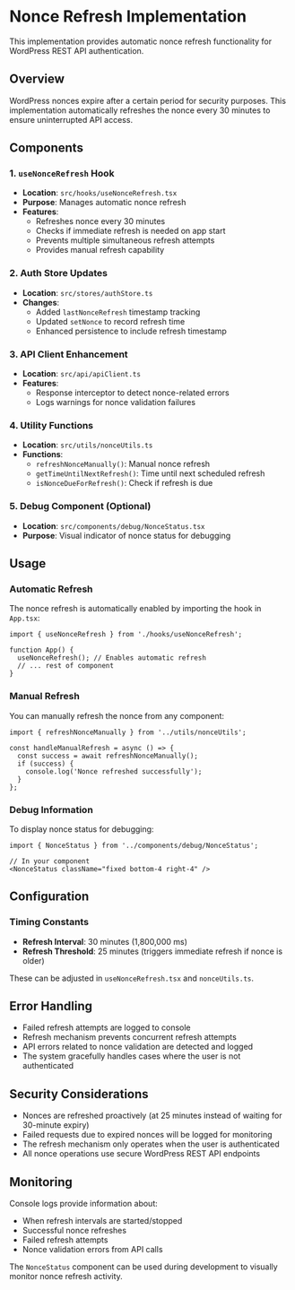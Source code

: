 # Nonce Refresh Implementation

This implementation provides automatic nonce refresh functionality for WordPress REST API authentication.

## Overview

WordPress nonces expire after a certain period for security purposes. This implementation automatically refreshes the nonce every 30 minutes to ensure uninterrupted API access.

## Components

### 1. `useNonceRefresh` Hook
- **Location**: `src/hooks/useNonceRefresh.tsx`
- **Purpose**: Manages automatic nonce refresh
- **Features**:
  - Refreshes nonce every 30 minutes
  - Checks if immediate refresh is needed on app start
  - Prevents multiple simultaneous refresh attempts
  - Provides manual refresh capability

### 2. Auth Store Updates
- **Location**: `src/stores/authStore.ts`
- **Changes**:
  - Added `lastNonceRefresh` timestamp tracking
  - Updated `setNonce` to record refresh time
  - Enhanced persistence to include refresh timestamp

### 3. API Client Enhancement
- **Location**: `src/api/apiClient.ts`
- **Features**:
  - Response interceptor to detect nonce-related errors
  - Logs warnings for nonce validation failures

### 4. Utility Functions
- **Location**: `src/utils/nonceUtils.ts`
- **Functions**:
  - `refreshNonceManually()`: Manual nonce refresh
  - `getTimeUntilNextRefresh()`: Time until next scheduled refresh
  - `isNonceDueForRefresh()`: Check if refresh is due

### 5. Debug Component (Optional)
- **Location**: `src/components/debug/NonceStatus.tsx`
- **Purpose**: Visual indicator of nonce status for debugging

## Usage

### Automatic Refresh
The nonce refresh is automatically enabled by importing the hook in `App.tsx`:

```tsx
import { useNonceRefresh } from './hooks/useNonceRefresh';

function App() {
  useNonceRefresh(); // Enables automatic refresh
  // ... rest of component
}
```

### Manual Refresh
You can manually refresh the nonce from any component:

```tsx
import { refreshNonceManually } from '../utils/nonceUtils';

const handleManualRefresh = async () => {
  const success = await refreshNonceManually();
  if (success) {
    console.log('Nonce refreshed successfully');
  }
};
```

### Debug Information
To display nonce status for debugging:

```tsx
import { NonceStatus } from '../components/debug/NonceStatus';

// In your component
<NonceStatus className="fixed bottom-4 right-4" />
```

## Configuration

### Timing Constants
- **Refresh Interval**: 30 minutes (1,800,000 ms)
- **Refresh Threshold**: 25 minutes (triggers immediate refresh if nonce is older)

These can be adjusted in `useNonceRefresh.tsx` and `nonceUtils.ts`.

## Error Handling

- Failed refresh attempts are logged to console
- Refresh mechanism prevents concurrent refresh attempts
- API errors related to nonce validation are detected and logged
- The system gracefully handles cases where the user is not authenticated

## Security Considerations

- Nonces are refreshed proactively (at 25 minutes instead of waiting for 30-minute expiry)
- Failed requests due to expired nonces will be logged for monitoring
- The refresh mechanism only operates when the user is authenticated
- All nonce operations use secure WordPress REST API endpoints

## Monitoring

Console logs provide information about:
- When refresh intervals are started/stopped
- Successful nonce refreshes
- Failed refresh attempts
- Nonce validation errors from API calls

The `NonceStatus` component can be used during development to visually monitor nonce refresh activity.

